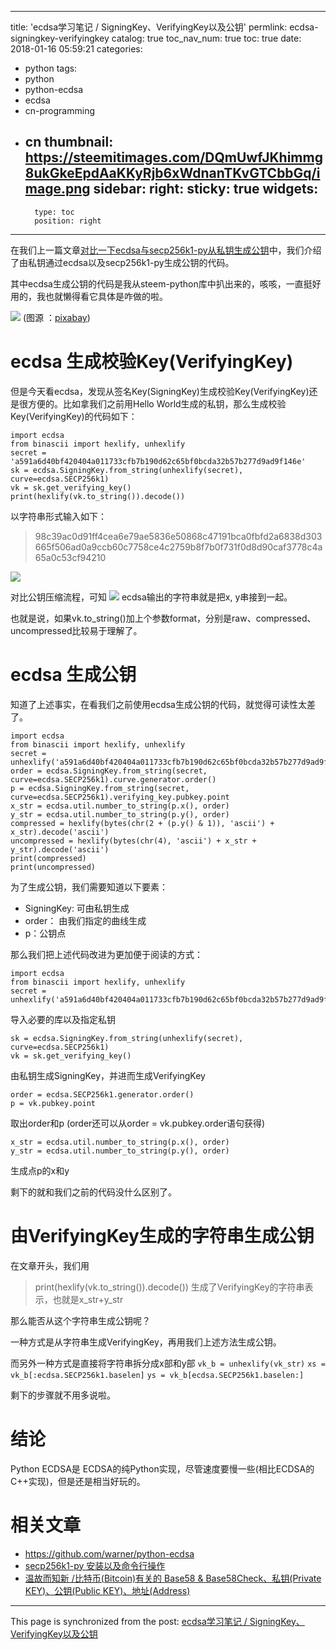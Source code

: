 
---
title: 'ecdsa学习笔记 / SigningKey、VerifyingKey以及公钥'
permlink: ecdsa-signingkey-verifyingkey
catalog: true
toc_nav_num: true
toc: true
date: 2018-01-16 05:59:21
categories:
- python
tags:
- python
- python-ecdsa
- ecdsa
- cn-programming
- cn
thumbnail: https://steemitimages.com/DQmUwfJKhimmg8ukGkeEpdAaKKyRjb6xWdnanTKvGTCbbGq/image.png
sidebar:
    right:
        sticky: true
widgets:
    -
        type: toc
        position: right
---


在我们上一篇文章[对比一下ecdsa与secp256k1-py从私钥生成公钥](https://steemit.com/python/@oflyhigh/ecdsa-secp256k1-py)中，我们介绍了由私钥通过ecdsa以及secp256k1-py生成公钥的代码。

其中ecdsa生成公钥的代码是我从steem-python库中扒出来的，咳咳，一直挺好用的，我也就懒得看它具体是咋做的啦。

![](https://steemitimages.com/DQmUwfJKhimmg8ukGkeEpdAaKKyRjb6xWdnanTKvGTCbbGq/image.png)
(图源 ：[pixabay](https://pixabay.com))

# ecdsa 生成校验Key(VerifyingKey)

但是今天看ecdsa，发现从签名Key(SigningKey)生成校验Key(VerifyingKey)还是很方便的。比如拿我们之前用Hello World生成的私钥，那么生成校验Key(VerifyingKey)的代码如下：
```
import ecdsa
from binascii import hexlify, unhexlify
secret = 'a591a6d40bf420404a011733cfb7b190d62c65bf0bcda32b57b277d9ad9f146e'
sk = ecdsa.SigningKey.from_string(unhexlify(secret), curve=ecdsa.SECP256k1)
vk = sk.get_verifying_key()
print(hexlify(vk.to_string()).decode())
```

以字符串形式输入如下：
>98c39ac0d91ff4cea6e79ae5836e50868c47191bca0fbfd2a6838d303665f506ad0a9ccb60c7758ce4c2759b8f7b0f731f0d8d90caf3778c4a65a0c53cf94210

![](https://steemitimages.com/0x0/https://steemitimages.com/DQmYD2wXWcJob67CwAVr1aaiS5pzmT2pWdva6Lx1vRUjqqy/image.png)

对比公钥压缩流程，可知
![](https://steemitimages.com/0x0/https://steemitimages.com/DQmfQFYDtexuAT9x1ELJZJ4oboBUrbLDfkmuz6NvEytvCPT/image.png)
ecdsa输出的字符串就是把x, y串接到一起。

也就是说，如果vk.to_string()加上个参数format，分别是raw、compressed、uncompressed比较易于理解了。

# ecdsa 生成公钥

知道了上述事实，在看我们之前使用ecdsa生成公钥的代码，就觉得可读性太差了。

```
import ecdsa
from binascii import hexlify, unhexlify
secret = unhexlify('a591a6d40bf420404a011733cfb7b190d62c65bf0bcda32b57b277d9ad9f146e')
order = ecdsa.SigningKey.from_string(secret, curve=ecdsa.SECP256k1).curve.generator.order()
p = ecdsa.SigningKey.from_string(secret, curve=ecdsa.SECP256k1).verifying_key.pubkey.point
x_str = ecdsa.util.number_to_string(p.x(), order)
y_str = ecdsa.util.number_to_string(p.y(), order)
compressed = hexlify(bytes(chr(2 + (p.y() & 1)), 'ascii') + x_str).decode('ascii')
uncompressed = hexlify(bytes(chr(4), 'ascii') + x_str + y_str).decode('ascii')
print(compressed)
print(uncompressed)
```

为了生成公钥，我们需要知道以下要素：
* SigningKey: 可由私钥生成
* order： 由我们指定的曲线生成
* p：公钥点

那么我们把上述代码改进为更加便于阅读的方式：

```
import ecdsa
from binascii import hexlify, unhexlify
secret = unhexlify('a591a6d40bf420404a011733cfb7b190d62c65bf0bcda32b57b277d9ad9f146e')
```
导入必要的库以及指定私钥

```
sk = ecdsa.SigningKey.from_string(unhexlify(secret), curve=ecdsa.SECP256k1)
vk = sk.get_verifying_key()
```
由私钥生成SigningKey，并进而生成VerifyingKey

```
order = ecdsa.SECP256k1.generator.order()
p = vk.pubkey.point
```
取出order和p (order还可以从order = vk.pubkey.order语句获得)

```
x_str = ecdsa.util.number_to_string(p.x(), order)
y_str = ecdsa.util.number_to_string(p.y(), order)
```
生成点p的x和y

剩下的就和我们之前的代码没什么区别了。

# 由VerifyingKey生成的字符串生成公钥

在文章开头，我们用
>print(hexlify(vk.to_string()).decode())
生成了VerifyingKey的字符串表示，也就是x_str+y_str

那么能否从这个字符串生成公钥呢？

一种方式是从字符串生成VerifyingKey，再用我们上述方法生成公钥。

而另外一种方式是直接将字符串拆分成x部和y部
`vk_b = unhexlify(vk_str)`
`xs =  vk_b[:ecdsa.SECP256k1.baselen]`
`ys = vk_b[ecdsa.SECP256k1.baselen:]`

剩下的步骤就不用多说啦。

# 结论

Python ECDSA是 ECDSA的纯Python实现，尽管速度要慢一些(相比ECDSA的C++实现)，但是还是相当好玩的。


# 相关文章

* https://github.com/warner/python-ecdsa
* [secp256k1-py 安装以及命令行操作](https://steemit.com/python/@oflyhigh/secp256k1-py)
* [温故而知新 /比特币(Bitcoin)有关的 Base58 & Base58Check、私钥(Private KEY)、公钥(Public KEY)、地址(Address)](https://steemit.com/cn/@oflyhigh/bitcoin-base58-and-base58check-private-key-public-key-address)

- - -

This page is synchronized from the post: [ecdsa学习笔记 / SigningKey、VerifyingKey以及公钥](https://steemit.com/@oflyhigh/ecdsa-signingkey-verifyingkey)

